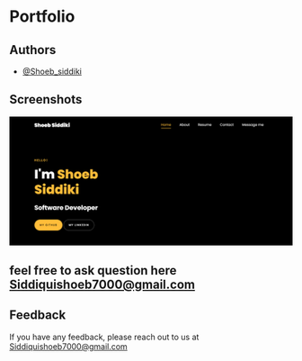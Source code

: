# Portfolio



## Authors

- [@Shoeb_siddiki ](https://www.github.com/shoeb-siddiqui)





## Screenshots
![Serial-Plotter](images/image.png)





## feel free to ask question here Siddiquishoeb7000@gmail.com







## Feedback

If you have any feedback, please reach out to us at Siddiquishoeb7000@gmail.com

